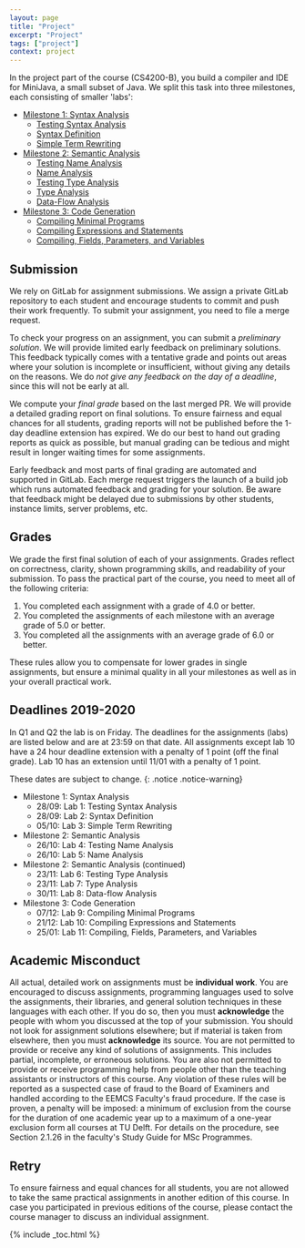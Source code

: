 ```yaml
---
layout: page
title: "Project"
excerpt: "Project"
tags: ["project"]
context: project
---
```

<!--
image:
   feature: assignments.jpg
   credit: Delft University of Technology
   creditlink: http://repository.tudelft.nl/view/MMP/uuid:785a7433-f8b0-40b8-b420-b59d88fc2254
-->

In the project part of the course (CS4200-B), you build a compiler and IDE for MiniJava, a small subset of Java.
We split this task into three milestones, each consisting of smaller 'labs':

* [Milestone 1: Syntax Analysis](ms1)
  * [Testing Syntax Analysis](ms1/lab1.html)
  * [Syntax Definition](ms1/lab2.html)
  * [Simple Term Rewriting](ms1/lab3.html)
* [Milestone 2: Semantic Analysis](ms2)
  * [Testing Name Analysis](ms2/lab4.html)
  * [Name Analysis](ms2/lab5.html)
  * [Testing Type Analysis](ms2/lab6.html)
  * [Type Analysis](ms2/lab7.html)
  * [Data-Flow Analysis](ms2/lab8.html)
* [Milestone 3: Code Generation](ms3)
  * [Compiling Minimal Programs](ms3/lab9.html)
  * [Compiling Expressions and Statements](ms3/lab10.html)
  * [Compiling, Fields, Parameters, and Variables](ms3/lab11.html)

## Submission

We rely on GitLab for assignment submissions.
We assign a private GitLab repository to each student and encourage students to commit and push their work frequently.
To submit your assignment, you need to file a merge request.

To check your progress on an assignment, you can submit a *preliminary solution*.
We will provide limited early feedback on preliminary solutions.
This feedback typically comes with a tentative grade and points out areas where your solution is incomplete or insufficient, without giving any details on the reasons.
We do *not give any feedback on the day of a deadline*, since this will not be early at all.

We compute your *final grade* based on the last merged PR.
We will provide a detailed grading report on final solutions.
To ensure fairness and equal chances for all students, grading reports will not be published before the 1-day deadline extension has expired.
We do our best to hand out grading reports as quick as possible, but manual grading can be tedious and might result in longer waiting times for some assignments.

Early feedback and most parts of final grading are automated and supported in GitLab.
Each merge request triggers the launch of a build job which runs automated feedback and grading for your solution.
Be aware that feedback might be delayed due to submissions by other students, instance limits, server problems, etc.

## Grades

We grade the first final solution of each of your assignments.
Grades reflect on correctness, clarity, shown programming skills, and readability of your submission.
To pass the practical part of the course, you need to meet all of the following criteria:

1. You completed each assignment with a grade of 4.0 or better.
2. You completed the assignments of each milestone with an average grade of 5.0 or better.
3. You completed all the assignments with an average grade of 6.0 or better.

These rules allow you to compensate for lower grades in single assignments, but ensure a minimal quality in all your milestones as well as in your overall practical work.

## Deadlines 2019-2020

In Q1 and Q2 the lab is on Friday. The deadlines for the assignments (labs) are listed below and are at 23:59 on that date. All assignments except lab 10 have a 24 hour deadline extension with a penalty of 1 point (off the final grade). Lab 10 has an extension until 11/01 with a penalty of 1 point.

These dates are subject to change.
{: .notice .notice-warning}

* Milestone 1: Syntax Analysis
   - 28/09: Lab 1: Testing Syntax Analysis
   - 28/09: Lab 2: Syntax Definition
   - 05/10: Lab 3: Simple Term Rewriting
* Milestone 2: Semantic Analysis
   - 26/10: Lab 4: Testing Name Analysis
   - 26/10: Lab 5: Name Analysis
* Milestone 2: Semantic Analysis (continued)
   - 23/11: Lab 6: Testing Type Analysis
   - 23/11: Lab 7: Type Analysis
   - 30/11: Lab 8: Data-flow Analysis
* Milestone 3: Code Generation
   - 07/12: Lab 9: Compiling Minimal Programs
   - 21/12: Lab 10: Compiling Expressions and Statements
   - 25/01: Lab 11: Compiling, Fields, Parameters, and Variables

## Academic Misconduct

All actual, detailed work on assignments must be **individual work**.
You are encouraged to discuss assignments, programming languages used to solve the assignments, their libraries, and general solution techniques in these languages with each other.
If you do so, then you must **acknowledge** the people with whom you discussed at the top of your submission.
You should not look for assignment solutions elsewhere; but if material is taken from elsewhere, then you must **acknowledge** its source.
You are not permitted to provide or receive any kind of solutions of assignments.
This includes partial, incomplete, or erroneous solutions.
You are also not permitted to provide or receive programming help from people other than the teaching assistants or instructors of this course.
Any violation of these rules will be reported as a suspected case of fraud to the Board of Examiners and handled according to the EEMCS Faculty's fraud procedure.
If the case is proven, a penalty will be imposed: a minimum of exclusion from the course for the duration of one academic year up to a maximum of a one-year exclusion form all courses at TU Delft.
For details on the procedure, see Section 2.1.26 in the faculty's Study Guide for MSc Programmes.

## Retry

To ensure fairness and equal chances for all students, you are not allowed to take the same practical assignments in another edition of this course.
In case you participated in previous editions of the course, please contact the course manager to discuss an individual assignment.

{% include _toc.html %}

